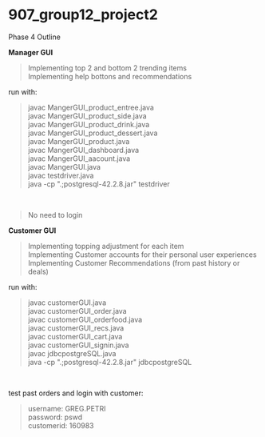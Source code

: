 # 907_group12_project2

Phase 4 Outline

**Manager GUI**</br>

> Implementing top 2 and bottom 2 trending items</br>
> Implementing help bottons and recommendations </br>

run with: </br>
> javac MangerGUI_product_entree.java </br>
> javac MangerGUI_product_side.java </br>
> javac MangerGUI_product_drink.java </br>
> javac MangerGUI_product_dessert.java </br>
> javac MangerGUI_product.java </br>
> javac MangerGUI_dashboard.java </br>
> javac MangerGUI_aacount.java </br>
> javac MangerGUI.java </br>
> javac testdriver.java </br>
> java -cp ".;postgresql-42.2.8.jar" testdriver </br>
</br>

> No need to login </br> 



**Customer GUI**</br>

> Implementing topping adjustment for each item</br>
> Implementing Customer accounts for their personal user experiences
> Implementing Customer Recommendations (from past history or deals)

run with: </br>
> javac customerGUI.java </br>
> javac customerGUI_order.java </br>
> javac customerGUI_orderfood.java </br>
> javac customerGUI_recs.java </br>
> javac customerGUI_cart.java </br>
> javac customerGUI_signin.java </br>
> javac jdbcpostgreSQL.java </br>
> java -cp ".;postgresql-42.2.8.jar" jdbcpostgreSQL </br>
</br>

test past orders and login with customer: </br>
> username: GREG.PETRI</br> 
> password: pswd </br>
> customerid: 160983 </br>
</br>
